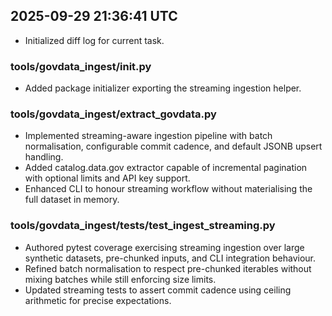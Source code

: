 ## 2025-09-29 21:36:41 UTC
- Initialized diff log for current task.

### tools/govdata_ingest/__init__.py
- Added package initializer exporting the streaming ingestion helper.

### tools/govdata_ingest/extract_govdata.py
- Implemented streaming-aware ingestion pipeline with batch normalisation, configurable commit cadence, and default JSONB upsert handling.
- Added catalog.data.gov extractor capable of incremental pagination with optional limits and API key support.
- Enhanced CLI to honour streaming workflow without materialising the full dataset in memory.

### tools/govdata_ingest/tests/test_ingest_streaming.py
- Authored pytest coverage exercising streaming ingestion over large synthetic datasets, pre-chunked inputs, and CLI integration behaviour.
- Refined batch normalisation to respect pre-chunked iterables without mixing batches while still enforcing size limits.
- Updated streaming tests to assert commit cadence using ceiling arithmetic for precise expectations.
